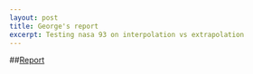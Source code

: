 ```yaml
---
layout: post
title: George's report
excerpt: Testing nasa 93 on interpolation vs extrapolation
---
```


##[Report](https://github.com/ai-se/george/blob/master/Observations/interpolation-vs-extrapolation-11-5.md)
